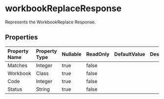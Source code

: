 # **workbookReplaceResponse**

Represents the WorkbookReplace Response. 

## **Properties**

| Property Name | Property Type | Nullable |  ReadOnly | DefaultValue | Description | 
| :- | :- | :- |:- |  :- | :- |
|Matches|Integer|true|false |  ||
|Workbook|Class|true|false |  ||
|Code|Integer|true|false |  ||
|Status|String|true|false |  ||


